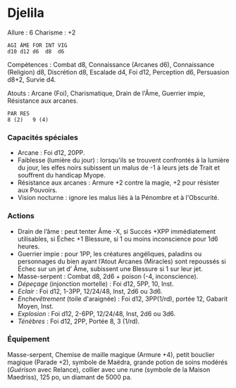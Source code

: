 # Djelila

Allure : 6
Charisme : +2

	AGI	ÂME	FOR	INT	VIG
	d10	d12	d6	d8	d6

Compétences : Combat d8, Connaissance (Arcanes d6), Connaissance (Religion) d8, Discrétion d8, Escalade d4, Foi d12, Perception d6, Persuasion d8+2, Survie d4.

Atouts : Arcane (Foi), Charismatique, Drain de l'Âme, Guerrier impie, Résistance aux arcanes.

	PAR	RES
	8 (2)	9 (4)

### Capacités spéciales
- Arcane : Foi d12, 20PP.
- Faiblesse (lumière du jour) : lorsqu'ils se trouvent confrontés à la lumière du jour, les elfes noirs subissent un malus de -1 à leurs jets de Trait et souffrent du handicap Myope.
- Résistance aux arcanes : Armure +2 contre la magie, +2 pour résister aux Pouvoirs.
- Vision nocturne : ignore les malus liés à la Pénombre et à l'Obscurité.

### Actions
- Drain de l’âme : peut tenter Âme -X, si Succès +XPP immédiatement utilisables, si Échec +1 Blessure, si 1 ou moins inconscience pour 1d6 heures.
- Guerrier impie : pour 1PP, les créatures angéliques, paladins ou personnages du bien ayant l’Atout Arcanes (Miracles) sont repoussés si Échec sur un jet d’ Âme, subissent une Blessure si 1 sur leur jet.
- Masse-serpent : Combat d8, 2d6 + poison (-4, inconscience).
- _Dépeçage_ (injonction mortelle) : Foi d12, 5PP, 10, Inst.
- _Eclair_ : Foi d12, 1-3PP, 12/24/48, Inst, 2d6 ou 3d6.
- _Enchevêtrement_ (toile d'araignée) : Foi d12, 3PP(1/rd), portée 12, Gabarit Moyen, Inst.
- _Explosion_ : Foi d12, 2-6PP, 12/24/48, Inst, 2d6 ou 3d6.
- _Ténèbres_ : Foi d12, 2PP, Portée 8, 3 (1/rd).

### Équipement
Masse-serpent, Chemise de maille magique (Armure +4), petit bouclier magique (Parade +2), symbole de Maëdra, grande potion de soins modérés (_Guérison_ avec Relance), collier avec une rune (symbole de la Maison Maedriss), 125 po, un diamant de 5000 pa.
